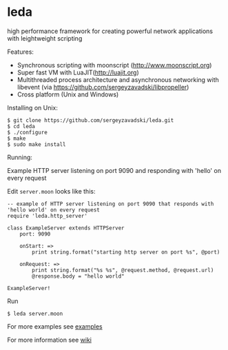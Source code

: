 leda
====

high performance framework for creating powerful network applications with leightweight scripting

Features:

* Synchronous scripting with moonscript (http://www.moonscript.org)
* Super fast VM with LuaJIT(http://luajit.org)
* Multithreaded process architecture and asynchronous networking with libevent (via https://github.com/sergeyzavadski/libpropeller)
* Cross platform (Unix and Windows)

Installing on Unix:

    $ git clone https://github.com/sergeyzavadski/leda.git
    $ cd leda
    $ ./configure
    $ make
    $ sudo make install
    

Running:

Example HTTP server listening on port 9090 and responding  with 'hello' on every request

Edit `server.moon` looks like this:

    -- example of HTTP server listening on port 9090 that responds with 'hello world' on every request
    require 'leda.http_server'

    class ExampleServer extends HTTPServer
        port: 9090
    
        onStart: =>
            print string.format("starting http server on port %s", @port)
        
        onRequest: =>
            print string.format("%s %s", @request.method, @request.url)
            @response.body = "hello world"
        
    ExampleServer!    

Run

    $ leda server.moon



For more examples see [examples](https://github.com/sergeyzavadski/leda/tree/master/examples)

For more information see [wiki](https://github.com/sergeyzavadski/leda/wiki)		


